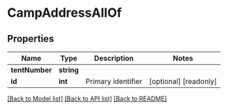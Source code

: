 # CampAddressAllOf

## Properties
Name | Type | Description | Notes
------------ | ------------- | ------------- | -------------
**tentNumber** | **string** |  | 
**id** | **int** | Primary identifier | [optional] [readonly] 

[[Back to Model list]](../README.md#documentation-for-models) [[Back to API list]](../README.md#documentation-for-api-endpoints) [[Back to README]](../README.md)


